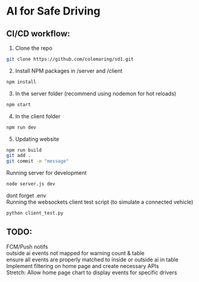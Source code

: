 # AI for Safe Driving

## CI/CD workflow:

1. Clone the repo

```bash
git clone https://github.com/colemaring/sd1.git
```

2. Install NPM packages in /server and /client

```bash
npm install
```

3. In the server folder (recommend using nodemon for hot reloads)

```bash
npm start
```

4. In the client folder

```bash
npm run dev
```

5. Updating website

```bash
npm run build
git add .
git commit -m "message"
```

Running server for development

```bash
node server.js dev
```

dont forget .env <br>
Running the websockets client test script (to simulate a connected vehicle)

```bash
python client_test.py
```

## TODO:

FCM/Push notifs <br>
outside ai events not mapped for warning count & table <br>
ensure all events are properly matched to inside or outside ai in table <br>
Implement filtering on home page and create necessary APIs <br>
Stretch: Allow home page chart to display events for specific drivers <br>
